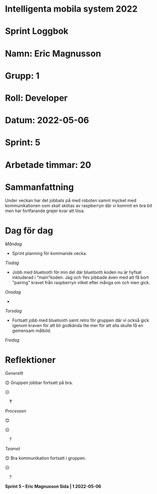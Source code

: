 #
# **Intelligenta mobila system 2022**
#
#
#
# **Sprint Loggbok**
# **Namn:	Eric Magnusson**
# **Grupp:	1**
# **Roll:	Developer**
# **Datum:	2022-05-06**
# **Sprint: 	5**
# **Arbetade timmar: 20**
#
# **Sammanfattning**
Under veckan har det jobbats på med roboten samnt mycket med kommunikationen som skall skötas av raspberryn där vi kommit en bra bit men har fortfarande grejer kvar att lösa.

# **Dag för dag**
*Måndag*

- Sprint planning för kommande vecka.

*Tisdag*

- Jobb med bluetooth för min del där bluetooth koden nu är hyfsat inkluderad i "main"koden. Jag och Yev jobbade även med att få bort "pairing" kravet från raspberryn vilket efter många om och men gick.

*Onsdag*

- 

*Torsdag*

- Fortsatt jobb med bluetooth samt retro för gruppen där vi också gick igenom kraven för att bli godkända lite mer för att alla skulle få en gemensam målbild.

*Fredag*

# **Reflektioner** 
*Generellt*

😊	Gruppen jobbar fortsatt på bra.

☹	

`  `**?**  	

*Processen*

😊	

☹	

`  `?	

*Teamet*

😊	Bra kommunikation fortsatt i gruppen.

☹	

`  `?	

**Sprint 5 – Eric Magnusson	Sida | 1	2022-05-06**